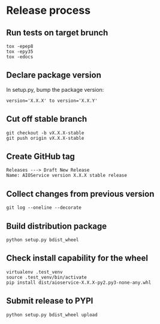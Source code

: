 Release process
===============

Run tests on target brunch
--------------------------
    tox -epep8
    tox -epy35
    tox -edocs


Declare package version
-----------------------
In setup.py, bump the package version:

    version='X.X.X' to version='X.X.Y'


Cut off stable branch
---------------------

    git checkout -b vX.X.X-stable
    git push origin vX.X.X-stable


Create GitHub tag
-----------------

    Releases ---> Draft New Release
    Name: AIOService version X.X.X stable release


Collect changes from previous version
-------------------------------------

    git log --oneline --decorate


Build distribution package
--------------------------

    python setup.py bdist_wheel


Check install capability for the wheel
--------------------------------------

    virtualenv .test_venv
    source .test_venv/bin/activate
    pip install dist/aioservice-X.X.X-py2.py3-none-any.whl


Submit release to PYPI
----------------------

    python setup.py bdist_wheel upload
